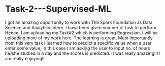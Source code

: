 # Task-2---Supervised-ML
I got an amazing opportunity to work with The Spark Foundation as Data Science and Analytics Intern. I have been given number of task to perform. Hence, I am uploading my Task#2 which is performing Regression.
I will be uploading more of my work here.
The learning is great. 
Most Importantly from this very task I learned how to predict a specific value when a user enter some value, in this case I am asking the user to input no. of hours he/she studied in a day and the scores is predicted. It was really amazing!!!
I am really enjoying!!
